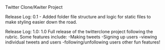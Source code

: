 Twitter Clone/Kwiter Project

Release Log:
0.1 - Added folder file structure and logic for static files to make styling easier down the road.

Release Log: 1.0:
1.0 Full release of the twitterclone project following the rubric. Some features include: 
-Making tweets
-Signing up users
-viewing individual tweets and users
-following/unfollowing users
other fun features!